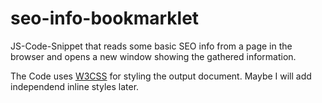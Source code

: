 # seo-info-bookmarklet
JS-Code-Snippet that reads some basic SEO info from a page in the browser and opens a new window showing the gathered information.

The Code uses [W3CSS](https://www.w3schools.com/w3css/default.asp) for styling the output document. Maybe I will add independend inline styles later.
